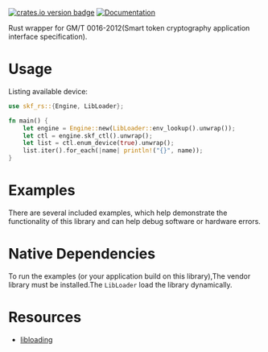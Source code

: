 [![crates.io version badge](https://img.shields.io/crates/v/skf-rs?label=skf-rs)](https://crates.io/crates/skf-rs)
[![Documentation](https://docs.rs/skf-rs/badge.svg)](https://docs.rs/skf-rs)

Rust wrapper for GM/T 0016-2012(Smart token cryptography application interface specification).


# Usage

Listing available device:

```rust
use skf_rs::{Engine, LibLoader};

fn main() {
    let engine = Engine::new(LibLoader::env_lookup().unwrap());
    let ctl = engine.skf_ctl().unwrap();
    let list = ctl.enum_device(true).unwrap();
    list.iter().for_each(|name| println!("{}", name));
}

```

# Examples

There are several included examples, which help demonstrate the functionality of this library and
can help debug software or hardware errors.

# Native Dependencies

To run the examples (or your application build on this library),The vendor library must be installed.The `LibLoader` load the library dynamically.


# Resources

- [libloading](https://docs.rs/libloading/latest/libloading/)